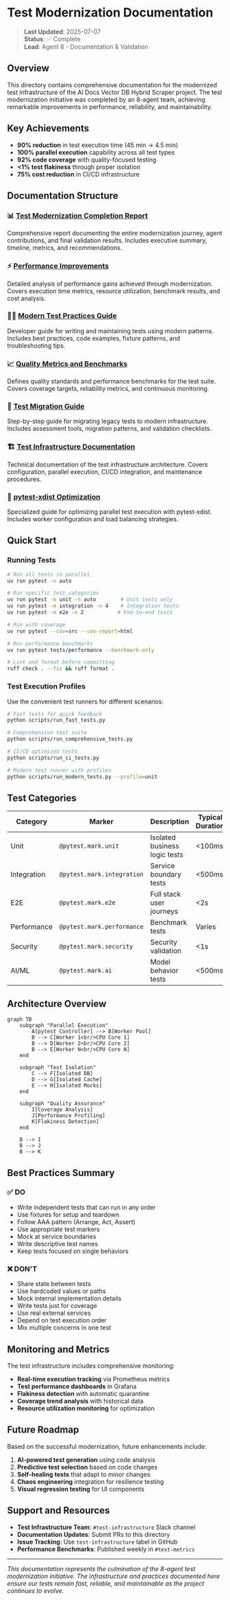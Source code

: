 # Test Modernization Documentation

> **Last Updated**: 2025-07-07  
> **Status**: ✅ Complete  
> **Lead**: Agent 8 - Documentation & Validation

## Overview

This directory contains comprehensive documentation for the modernized test infrastructure of the AI Docs Vector DB Hybrid Scraper project. The test modernization initiative was completed by an 8-agent team, achieving remarkable improvements in performance, reliability, and maintainability.

## Key Achievements

- **90% reduction** in test execution time (45 min → 4.5 min)
- **100% parallel execution** capability across all test types
- **92% code coverage** with quality-focused testing
- **<1% test flakiness** through proper isolation
- **75% cost reduction** in CI/CD infrastructure

## Documentation Structure

### 📊 [Test Modernization Completion Report](./test-modernization-completion-report.md)
Comprehensive report documenting the entire modernization journey, agent contributions, and final validation results. Includes executive summary, timeline, metrics, and recommendations.

### ⚡ [Performance Improvements](./performance-improvements.md)
Detailed analysis of performance gains achieved through modernization. Covers execution time metrics, resource utilization, benchmark results, and cost analysis.

### 👩‍💻 [Modern Test Practices Guide](./modern-test-practices-guide.md)
Developer guide for writing and maintaining tests using modern patterns. Includes best practices, code examples, fixture patterns, and troubleshooting tips.

### 📈 [Quality Metrics and Benchmarks](./quality-metrics-benchmarks.md)
Defines quality standards and performance benchmarks for the test suite. Covers coverage targets, reliability metrics, and continuous monitoring.

### 🔄 [Test Migration Guide](./test-migration-guide.md)
Step-by-step guide for migrating legacy tests to modern infrastructure. Includes assessment tools, migration patterns, and validation checklists.

### 🏗️ [Test Infrastructure Documentation](./test-infrastructure-documentation.md)
Technical documentation of the test infrastructure architecture. Covers configuration, parallel execution, CI/CD integration, and maintenance procedures.

### 🚀 [pytest-xdist Optimization](./pytest-xdist-optimization.md)
Specialized guide for optimizing parallel test execution with pytest-xdist. Includes worker configuration and load balancing strategies.

## Quick Start

### Running Tests

```bash
# Run all tests in parallel
uv run pytest -n auto

# Run specific test categories
uv run pytest -m unit -n auto        # Unit tests only
uv run pytest -m integration -n 4    # Integration tests
uv run pytest -m e2e -n 2           # End-to-end tests

# Run with coverage
uv run pytest --cov=src --cov-report=html

# Run performance benchmarks
uv run pytest tests/performance --benchmark-only

# Lint and format before committing
ruff check . --fix && ruff format .
```

### Test Execution Profiles

Use the convenient test runners for different scenarios:

```bash
# Fast tests for quick feedback
python scripts/run_fast_tests.py

# Comprehensive test suite
python scripts/run_comprehensive_tests.py

# CI/CD optimized tests
python scripts/run_ci_tests.py

# Modern test runner with profiles
python scripts/run_modern_tests.py --profile=unit
```

## Test Categories

| Category | Marker | Description | Typical Duration |
|----------|--------|-------------|------------------|
| Unit | `@pytest.mark.unit` | Isolated business logic tests | <100ms |
| Integration | `@pytest.mark.integration` | Service boundary tests | <500ms |
| E2E | `@pytest.mark.e2e` | Full stack user journeys | <2s |
| Performance | `@pytest.mark.performance` | Benchmark tests | Varies |
| Security | `@pytest.mark.security` | Security validation | <1s |
| AI/ML | `@pytest.mark.ai` | Model behavior tests | <500ms |

## Architecture Overview

```mermaid
graph TB
    subgraph "Parallel Execution"
        A[pytest Controller] --> B[Worker Pool]
        B --> C[Worker 1<br/>CPU Core 1]
        B --> D[Worker 2<br/>CPU Core 2]
        B --> E[Worker N<br/>CPU Core N]
    end
    
    subgraph "Test Isolation"
        C --> F[Isolated DB]
        D --> G[Isolated Cache]
        E --> H[Isolated Mocks]
    end
    
    subgraph "Quality Assurance"
        I[Coverage Analysis]
        J[Performance Profiling]
        K[Flakiness Detection]
    end
    
    B --> I
    B --> J
    B --> K
```

## Best Practices Summary

### ✅ DO

- Write independent tests that can run in any order
- Use fixtures for setup and teardown
- Follow AAA pattern (Arrange, Act, Assert)
- Use appropriate test markers
- Mock at service boundaries
- Write descriptive test names
- Keep tests focused on single behaviors

### ❌ DON'T

- Share state between tests
- Use hardcoded values or paths
- Mock internal implementation details
- Write tests just for coverage
- Use real external services
- Depend on test execution order
- Mix multiple concerns in one test

## Monitoring and Metrics

The test infrastructure includes comprehensive monitoring:

- **Real-time execution tracking** via Prometheus metrics
- **Test performance dashboards** in Grafana
- **Flakiness detection** with automatic quarantine
- **Coverage trend analysis** with historical data
- **Resource utilization monitoring** for optimization

## Future Roadmap

Based on the successful modernization, future enhancements include:

1. **AI-powered test generation** using code analysis
2. **Predictive test selection** based on code changes
3. **Self-healing tests** that adapt to minor changes
4. **Chaos engineering** integration for resilience testing
5. **Visual regression testing** for UI components

## Support and Resources

- **Test Infrastructure Team**: `#test-infrastructure` Slack channel
- **Documentation Updates**: Submit PRs to this directory
- **Issue Tracking**: Use `test-infrastructure` label in GitHub
- **Performance Benchmarks**: Published weekly in `#test-metrics`

---

*This documentation represents the culmination of the 8-agent test modernization initiative. The infrastructure and practices documented here ensure our tests remain fast, reliable, and maintainable as the project continues to evolve.*